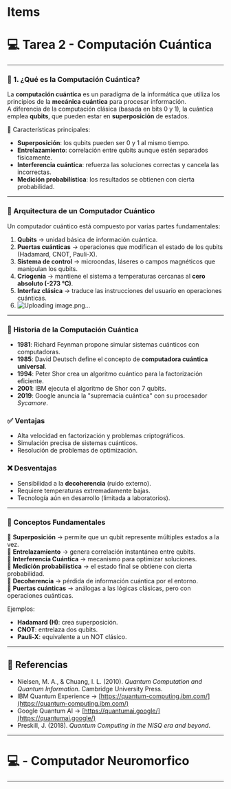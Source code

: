 

# Items

# 💻 Tarea 2 - Computación Cuántica

---

### 📌 1. ¿Qué es la Computación Cuántica?
La **computación cuántica** es un paradigma de la informática que utiliza los principios de la **mecánica cuántica** para procesar información.  
A diferencia de la computación clásica (basada en bits 0 y 1), la cuántica emplea **qubits**, que pueden estar en **superposición** de estados.

🔑 Características principales:
- **Superposición**: los qubits pueden ser 0 y 1 al mismo tiempo.  
- **Entrelazamiento**: correlación entre qubits aunque estén separados físicamente.  
- **Interferencia cuántica**: refuerza las soluciones correctas y cancela las incorrectas.  
- **Medición probabilística**: los resultados se obtienen con cierta probabilidad.  
---
### 📌  Arquitectura de un Computador Cuántico
Un computador cuántico está compuesto por varias partes fundamentales:

1. **Qubits** → unidad básica de información cuántica.  
2. **Puertas cuánticas** → operaciones que modifican el estado de los qubits (Hadamard, CNOT, Pauli-X).  
3. **Sistema de control** → microondas, láseres o campos magnéticos que manipulan los qubits.  
4. **Criogenia** → mantiene el sistema a temperaturas cercanas al **cero absoluto (-273 °C)**.  
5. **Interfaz clásica** → traduce las instrucciones del usuario en operaciones cuánticas.
6. ![Uploading image.png…]()


---
### 📌  Historia de la Computación Cuántica

- **1981**: Richard Feynman propone simular sistemas cuánticos con computadoras.  
- **1985**: David Deutsch define el concepto de **computadora cuántica universal**.  
- **1994**: Peter Shor crea un algoritmo cuántico para la factorización eficiente.  
- **2001**: IBM ejecuta el algoritmo de Shor con 7 qubits.  
- **2019**: Google anuncia la "supremacía cuántica" con su procesador *Sycamore*.  

### ✅ Ventajas
- Alta velocidad en factorización y problemas criptográficos.  
- Simulación precisa de sistemas cuánticos.  
- Resolución de problemas de optimización.  

### ❌ Desventajas
- Sensibilidad a la **decoherencia** (ruido externo).  
- Requiere temperaturas extremadamente bajas.  
- Tecnología aún en desarrollo (limitada a laboratorios).  

---

### 📌  Conceptos Fundamentales

🔹 **Superposición** → permite que un qubit represente múltiples estados a la vez.  
🔹 **Entrelazamiento** → genera correlación instantánea entre qubits.  
🔹 **Interferencia Cuántica** → mecanismo para optimizar soluciones.  
🔹 **Medición probabilística** → el estado final se obtiene con cierta probabilidad.  
🔹 **Decoherencia** → pérdida de información cuántica por el entorno.  
🔹 **Puertas cuánticas** → análogas a las lógicas clásicas, pero con operaciones cuánticas.  

Ejemplos:
- **Hadamard (H)**: crea superposición.  
- **CNOT**: entrelaza dos qubits.  
- **Pauli-X**: equivalente a un NOT clásico.  

---

## 📌  Referencias

- Nielsen, M. A., & Chuang, I. L. (2010). *Quantum Computation and Quantum Information*. Cambridge University Press.  
- IBM Quantum Experience → [https://quantum-computing.ibm.com/](https://quantum-computing.ibm.com/)  
- Google Quantum AI → [https://quantumai.google/](https://quantumai.google/)  
- Preskill, J. (2018). *Quantum Computing in the NISQ era and beyond*.  

---
# 💻 - Computador Neuromorfico
---



